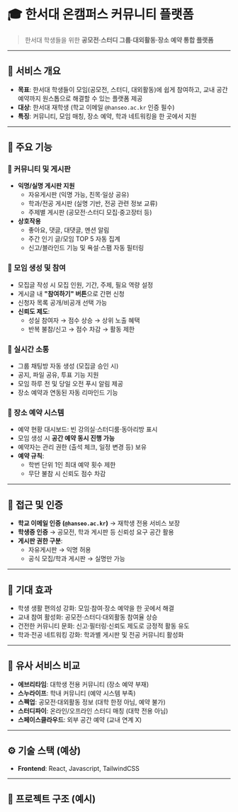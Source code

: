 # 🎓 한서대 온캠퍼스 커뮤니티 플랫폼

> 한서대 학생들을 위한 **공모전·스터디 그룹·대외활동·장소 예약 통합 플랫폼**

---

## 📌 서비스 개요
- **목표**: 한서대 학생들이 모임(공모전, 스터디, 대외활동)에 쉽게 참여하고, 교내 공간 예약까지 원스톱으로 해결할 수 있는 플랫폼 제공  
- **대상**: 한서대 재학생 (학교 이메일 `@hanseo.ac.kr` 인증 필수)  
- **특징**: 커뮤니티, 모임 매칭, 장소 예약, 학과 네트워킹을 한 곳에서 지원  

---

## 🚀 주요 기능

### 📝 커뮤니티 및 게시판
- **익명/실명 게시판 지원**
  - 자유게시판 (익명 가능, 친목·일상 공유)
  - 학과/전공 게시판 (실명 기반, 전공 관련 정보 교류)
  - 주제별 게시판 (공모전·스터디 모집·중고장터 등)
- **상호작용**
  - 좋아요, 댓글, 대댓글, 멘션 알림
  - 주간 인기 글/모임 TOP 5 자동 집계
  - 신고/블라인드 기능 및 욕설·스팸 자동 필터링

### 🤝 모임 생성 및 참여
- 모집글 작성 시 모집 인원, 기간, 주제, 필요 역량 설정
- 게시글 내 **"참여하기" 버튼**으로 간편 신청
- 신청자 목록 공개/비공개 선택 가능
- **신뢰도 제도**:
  - 성실 참여자 → 점수 상승 → 상위 노출 혜택
  - 반복 불참/신고 → 점수 차감 → 활동 제한

### 💬 실시간 소통
- 그룹 채팅방 자동 생성 (모집글 승인 시)
- 공지, 파일 공유, 투표 기능 지원
- 모임 하루 전 및 당일 오전 푸시 알림 제공
- 장소 예약과 연동된 자동 리마인드 기능

### 🏫 장소 예약 시스템
- 예약 현황 대시보드: 빈 강의실·스터디룸·동아리방 표시
- 모임 생성 시 **공간 예약 동시 진행 가능**
- 예약자는 관리 권한 (출석 체크, 일정 변경 등) 보유
- **예약 규칙**:
  - 학번 단위 1인 최대 예약 횟수 제한
  - 무단 불참 시 신뢰도 점수 차감

---

## 🔐 접근 및 인증
- **학교 이메일 인증 (`@hanseo.ac.kr`)** → 재학생 전용 서비스 보장  
- **학생증 인증** → 공모전, 학과 게시판 등 신뢰성 요구 공간 활용  
- **게시판 권한 구분**:
  - 자유게시판 → 익명 허용
  - 공식 모집/학과 게시판 → 실명만 가능  

---

## 🌟 기대 효과
- 학생 생활 편의성 강화: 모임·참여·장소 예약을 한 곳에서 해결
- 교내 참여 활성화: 공모전·스터디·대외활동 참여율 상승
- 건전한 커뮤니티 문화: 신고·필터링·신뢰도 제도로 긍정적 활동 유도
- 학과·전공 네트워킹 강화: 학과별 게시판 및 전공 커뮤니티 활성화

---

## 🔗 유사 서비스 비교
- **에브리타임**: 대학생 전용 커뮤니티 (장소 예약 부재)  
- **스누라이프**: 학내 커뮤니티 (예약 시스템 부족)  
- **스펙업**: 공모전·대외활동 정보 (대학 한정 아님, 예약 불가)  
- **스터디파이**: 온라인/오프라인 스터디 매칭 (대학 전용 아님)  
- **스페이스클라우드**: 외부 공간 예약 (교내 연계 X)  

---

## ⚙️ 기술 스택 (예상)
- **Frontend**: React, Javascript, TailwindCSS
  

---

## 📂 프로젝트 구조 (예시)
